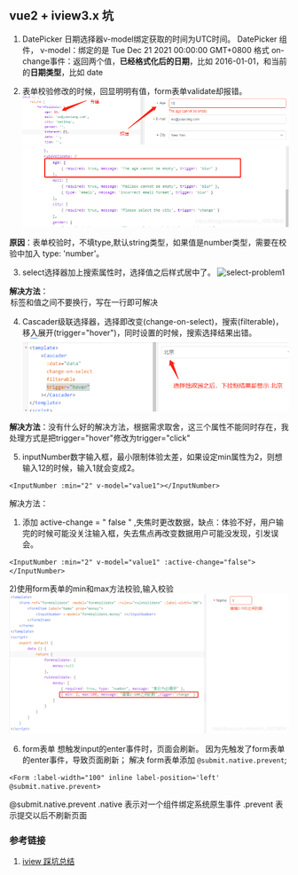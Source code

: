 ## vue2 + iview3.x 坑

1. DatePicker 日期选择器v-model绑定获取的时间为UTC时间。
DatePicker 组件，
v-model：绑定的是 Tue Dec 21 2021 00:00:00 GMT+0800 格式
on-change事件：返回两个值，**已经格式化后的日期**，比如 2016-01-01，和当前的**日期类型**，比如 date


2. 表单校验修改的时候，回显明明有值，form表单validate却报错。
![form-error1](./images/form-error1.png)
![form-error2](./images/form-error2.png)

**原因**：表单校验时，不填type,默认string类型，如果值是number类型，需要在校验中加入 type: 'number'。


3. select选择器加上搜索属性时，选择值之后样式居中了。
![select-problem1](./images/select-problem1.png)

**解决方法**：<Option>标签和值之间不要换行，写在一行即可解决
![select-problem2](./images/select-problem2.png)


4. Cascader级联选择器，选择即改变(change-on-select)，搜索(filterable)，移入展开(trigger="hover")，同时设置的时候，搜索选择结果出错。
![Cascader-problem](./images/Cascader-problem.png)

**解决方法**：没有什么好的解决方法，根据需求取舍，这三个属性不能同时存在，我处理方式是把trigger="hover"修改为trigger="click"


5. inputNumber数字输入框，最小限制体验太差，如果设定min属性为2，则想输入12的时候，输入1就会变成2。
```vue
<InputNumber :min="2" v-model="value1"></InputNumber>
```
解决方法：
1) 添加 active-change = " false " ,失焦时更改数据，缺点：体验不好，用户输完的时候可能没关注输入框，失去焦点再改变数据用户可能没发现，引发误会。
```vue
<InputNumber :min="2" v-model="value1" :active-change="false"></InputNumber>
```
2)使用form表单的min和max方法校验,输入校验
![inputNumber-problem](./images/inputNumber-problem.png)


6. form表单 想触发input的enter事件时，页面会刷新。
因为先触发了form表单的enter事件，导致页面刷新；
解决 form表单添加 `@submit.native.prevent`;
```vue
<Form :label-width="100" inline label-position='left' @submit.native.prevent>
```

@submit.native.prevent
.native 表示对一个组件绑定系统原生事件
.prevent 表示提交以后不刷新页面



### 参考链接
1. [iview 踩坑总结](https://www.i4k.xyz/article/weixin_40579884/89308844)